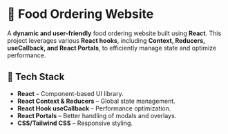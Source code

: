 # 🍔 Food Ordering Website

A **dynamic and user-friendly** food ordering website built using **React**. This project leverages various **React hooks**, including **Context, Reducers, useCallback, and React Portals**, to efficiently manage state and optimize performance.

## 🚀 Tech Stack
- **React** – Component-based UI library.
- **React Context & Reducers** – Global state management.
- **React Hook useCallback** – Performance optimization.
- **React Portals** – Better handling of modals and overlays.
- **CSS/Tailwind CSS** – Responsive styling.
